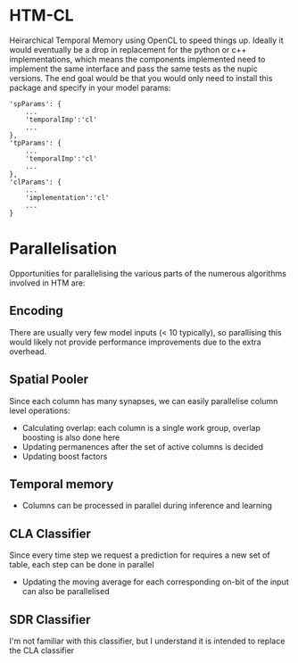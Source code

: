 HTM-CL
======

Heirarchical Temporal Memory using OpenCL to speed things up. Ideally it would eventually
be a drop in replacement for the python or c++ implementations, which means the components implemented need
to implement the same interface and pass the same tests as the nupic versions. The end goal would be that you would only
need to install this package and specify in your model params:

```
'spParams': {
    ...
    'temporalImp':'cl'
    ...
},
'tpParams': {
    ...
    'temporalImp':'cl'
    ...
},
'clParams': {
    ...
    'implementation':'cl'
    ...
}
```

Parallelisation
===============

Opportunities for parallelising the various parts of the numerous algorithms involved in HTM are:

Encoding
--------

There are usually very few model  inputs (< 10 typically), so parallising this would likely not
provide performance improvements due to the
extra overhead.

Spatial Pooler
--------------
Since each column has many synapses, we can easily parallelise column level operations:

* Calculating overlap: each column is a single work group, overlap boosting is also done here
* Updating permanences after the set of active columns is decided
* Updating boost factors


Temporal memory
---------------

* Columns can be processed in parallel during inference and learning

CLA Classifier
--------------
Since every time step we request a prediction for requires a new set of table, each step can be done
in parallel

* Updating the moving average for each corresponding on-bit of the input can also be parallelised

SDR Classifier
--------------

I'm not familiar with this classifier, but I understand it is intended to replace the CLA classifier